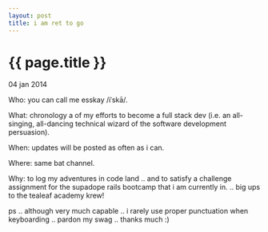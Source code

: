 ```yaml
---
layout: post
title: i am ret to go
---
```


{{ page.title }}
================

<p class="meta">04 jan 2014</p>
Who: you can call me esskay /iˈskā/.

What: chronology a of my efforts to become a full stack dev (i.e. an all-singing, all-dancing technical wizard of the software development persuasion).

When: updates will be posted as often as i can.

Where: same bat channel.

Why: to log my adventures in code land .. and to satisfy a challenge assignment for the supadope rails bootcamp that i am currently in. 
.. big ups to the tealeaf academy krew!

ps .. although very much capable .. i rarely use proper punctuation when keyboarding .. pardon my swag .. thanks much :) 